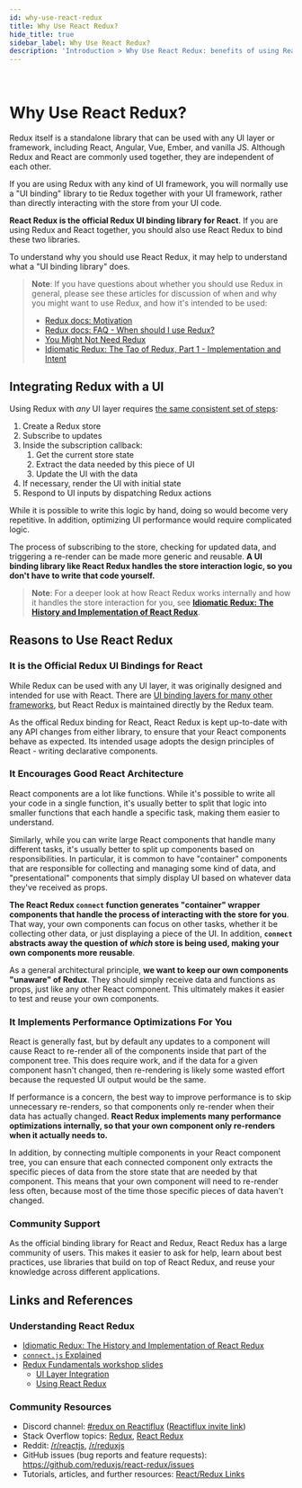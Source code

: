 ```yaml
---
id: why-use-react-redux
title: Why Use React Redux?
hide_title: true
sidebar_label: Why Use React Redux?
description: 'Introduction > Why Use React Redux: benefits of using React Redux in a React app'
---
```


&nbsp;

# Why Use React Redux?

Redux itself is a standalone library that can be used with any UI layer or framework, including React, Angular, Vue, Ember, and vanilla JS. Although Redux and React are commonly used together, they are independent of each other.

If you are using Redux with any kind of UI framework, you will normally use a "UI binding" library to tie Redux together with your UI framework, rather than directly interacting with the store from your UI code.

**React Redux is the official Redux UI binding library for React**. If you are using Redux and React together, you should also use React Redux to bind these two libraries.

To understand why you should use React Redux, it may help to understand what a "UI binding library" does.

> **Note**: If you have questions about whether you should use Redux in general, please see these articles for discussion of when and why you might want to use Redux, and how it's intended to be used:
>
> - [Redux docs: Motivation](https://redux.js.org/introduction/motivation)
> - [Redux docs: FAQ - When should I use Redux?](https://redux.js.org/faq/general#when-should-i-use-redux)
> - [You Might Not Need Redux](https://medium.com/@dan_abramov/you-might-not-need-redux-be46360cf367)
> - [Idiomatic Redux: The Tao of Redux, Part 1 - Implementation and Intent](https://blog.isquaredsoftware.com/2017/05/idiomatic-redux-tao-of-redux-part-1/)

## Integrating Redux with a UI

Using Redux with _any_ UI layer requires [the same consistent set of steps](https://blog.isquaredsoftware.com/presentations/workshops/redux-fundamentals/ui-layer.html#/4):

1. Create a Redux store
2. Subscribe to updates
3. Inside the subscription callback:
   1. Get the current store state
   2. Extract the data needed by this piece of UI
   3. Update the UI with the data
4. If necessary, render the UI with initial state
5. Respond to UI inputs by dispatching Redux actions

While it is possible to write this logic by hand, doing so would become very repetitive. In addition, optimizing UI performance would require complicated logic.

The process of subscribing to the store, checking for updated data, and triggering a re-render can be made more generic and reusable. **A UI binding library like React Redux handles the store interaction logic, so you don't have to write that code yourself.**

> **Note**: For a deeper look at how React Redux works internally and how it handles the store interaction for you, see **[Idiomatic Redux: The History and Implementation of React Redux](https://blog.isquaredsoftware.com/2018/11/react-redux-history-implementation/)**.

## Reasons to Use React Redux

### It is the Official Redux UI Bindings for React

While Redux can be used with any UI layer, it was originally designed and intended for use with React. There are [UI binding layers for many other frameworks](https://redux.js.org/introduction/ecosystem#library-integration-and-bindings), but React Redux is maintained directly by the Redux team.

As the offical Redux binding for React, React Redux is kept up-to-date with any API changes from either library, to ensure that your React components behave as expected. Its intended usage adopts the design principles of React - writing declarative components.

### It Encourages Good React Architecture

React components are a lot like functions. While it's possible to write all your code in a single function, it's usually better to split that logic into smaller functions that each handle a specific task, making them easier to understand.

Similarly, while you can write large React components that handle many different tasks, it's usually better to split up components based on responsibilities. In particular, it is common to have "container" components that are responsible for collecting and managing some kind of data, and "presentational" components that simply display UI based on whatever data they've received as props.

**The React Redux `connect` function generates "container" wrapper components that handle the process of interacting with the store for you**. That way, your own components can focus on other tasks, whether it be collecting other data, or just displaying a piece of the UI. In addition, **`connect` abstracts away the question of _which_ store is being used, making your own components more reusable**.

As a general architectural principle, **we want to keep our own components "unaware" of Redux**. They should simply receive data and functions as props, just like any other React component. This ultimately makes it easier to test and reuse your own components.

### It Implements Performance Optimizations For You

React is generally fast, but by default any updates to a component will cause React to re-render all of the components inside that part of the component tree. This does require work, and if the data for a given component hasn't changed, then re-rendering is likely some wasted effort because the requested UI output would be the same.

If performance is a concern, the best way to improve performance is to skip unnecessary re-renders, so that components only re-render when their data has actually changed. **React Redux implements many performance optimizations internally, so that your own component only re-renders when it actually needs to.**

In addition, by connecting multiple components in your React component tree, you can ensure that each connected component only extracts the specific pieces of data from the store state that are needed by that component. This means that your own component will need to re-render less often, because most of the time those specific pieces of data haven't changed.

### Community Support

As the official binding library for React and Redux, React Redux has a large community of users. This makes it easier to ask for help, learn about best practices, use libraries that build on top of React Redux, and reuse your knowledge across different applications.

## Links and References

### Understanding React Redux

- [Idiomatic Redux: The History and Implementation of React Redux](https://blog.isquaredsoftware.com/2018/11/react-redux-history-implementation/)
- [`connect.js` Explained](https://gist.github.com/gaearon/1d19088790e70ac32ea636c025ba424e)
- [Redux Fundamentals workshop slides](https://blog.isquaredsoftware.com/2018/06/redux-fundamentals-workshop-slides/)
  - [UI Layer Integration](https://blog.isquaredsoftware.com/presentations/workshops/redux-fundamentals/ui-layer.html)
  - [Using React Redux](https://blog.isquaredsoftware.com/presentations/workshops/redux-fundamentals/react-redux.html)

### Community Resources

- Discord channel: [#redux on Reactiflux](https://discord.gg/0ZcbPKXt5bZ6au5t) ([Reactiflux invite link](https://reactiflux.com))
- Stack Overflow topics: [Redux](https://stackoverflow.com/questions/tagged/redux), [React Redux](https://stackoverflow.com/questions/tagged/redux)
- Reddit: [/r/reactjs](https://www.reddit.com/r/reactjs/), [/r/reduxjs](https://www.reddit.com/r/reduxjs/)
- GitHub issues (bug reports and feature requests): https://github.com/reduxjs/react-redux/issues
- Tutorials, articles, and further resources: [React/Redux Links](https://github.com/markerikson/react-redux-links)
